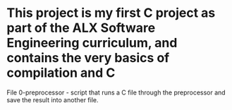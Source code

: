 # This project is my first C project as part of the ALX  Software Engineering curriculum, and contains the very basics of compilation and C

File 0-preprocessor - script that runs a C file through the preprocessor and save the result into another file.
